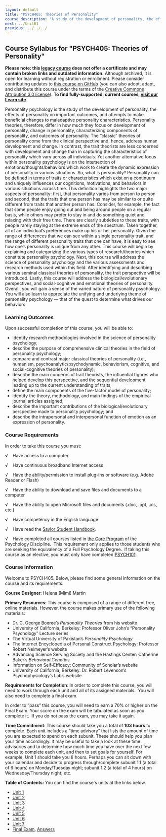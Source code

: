 ```yaml
---
layout: default
title: "PSYCH405: Theories of Personality"
course_description: "A study of the development of personality, the effects of personality on important outcomes, and attempts to make beneficial changes to maladaptive personality characteristics."
next: ../Unit01
previous: ../../../
---
```

Course Syllabus for "PSYCH405: Theories of Personality"
-------------------------------------------------------

**Please note: this [legacy course](https://sayloracademy.zendesk.com/hc/en-us/articles/206089967) does not offer a certificate and may contain 
broken links and outdated information.** Although archived, it is open 
for learning without registration or enrollment. Please consider contributing 
updates to [this course on GitHub](https://github.com/saylordotorg/course_psych405) 
(you can also adopt, adapt, and distribute this course under the terms of 
the [Creative Commons Attribution 3.0 license](http://creativecommons.org/licenses/by/3.0/)). **To find fully-supported, current courses, [visit our 
Learn site](https://learn.saylor.org).**

Personality psychology is the study of the development of personality,
the effects of personality on important outcomes, and attempts to make
beneficial changes to maladaptive personality characteristics.
Personality theories, therefore, differ in how much they focus on
development of personality, change in personality, characterizing
components of personality, and outcomes of personality. The “classic”
theories of personality come from the clinical perspective and, hence,
address human development and change. In contrast, the trait theorists
are less concerned with development and change than in capturing the
characteristics of personality which vary across all individuals. Yet
another alternative focus within personality psychology is on the
intersection of emotions/thoughts/behaviors which work to create the
dynamic expression of personality in various situations. So, what is
personality? Personality can be defined in terms of traits or
characteristics which exist on a continuum and uniquely influences our
cognitions, motivations, and behaviors in various situations across
time. This definition highlights the two major aspects of personality:
first, that personality varies from person to person and second, that
the traits that one person has may be similar to or quite different from
traits that another person has. Consider, for example, the fact that
some people enjoy going out and being around people on a regular basis,
while others may prefer to stay in and do something quiet and relaxing
with their free time. There are clearly subtleties to these traits, with
people rarely staying at the extreme ends of the spectrum. Taken
together, all of an individual’s preferences make up his or her
personality. Given the range of differences that we can see within a
single personality trait, and the range of different personality traits
that one can have, it is easy to see how one’s personality is unique
from any other. This course will begin by explaining and categorizing
the various types of research/theories which constitute personality
psychology. Next, this course will address the science of personality
psychology and the various assessments and research methods used within
this field. After identifying and describing various seminal classical
theories of personality, the trait perspective will be introduced.
Lastly, this course will address the biological/evolutionary
perspectives, and social-cognitive and emotional theories of
personality. Overall, you will gain a sense of the varied nature of
personality psychology. You will also learn to appreciate the unifying
and underlying theme of personality psychology — that of the quest to
determine what drives our behaviors.

### Learning Outcomes

Upon successful completion of this course, you will be able to:  

-   identify research methodologies involved in the science of
    personality psychology;
-   describe the purpose of comprehensive clinical theories in the field
    of personality psychology;
-   compare and contrast major classical theories of personality (i.e.,
    humanism, psychoanalytic/psychodynamic, behaviorism, cognitive, and
    social-cognitive theories of personality);
-   describe the main concerns of trait theorists, the influential
    figures who helped develop this perspective, and the sequential
    development leading up to the current understanding of traits;
-   define the main components of the five-factor model of personality;
-   identify the theory, methodology, and main findings of the empirical
    journal articles assigned;
-   describe the important contributions of the biological/evolutionary
    perspective made to personality psychology; and
-   describe the intrapersonal and interpersonal function of emotion as
    an expression of personality.

### Course Requirements

In order to take this course you must:  
  
 √    Have access to a computer  
  
 √    Have continuous broadband Internet access  
  
 √    Have the ability/permission to install plug-ins or software (e.g.
Adobe Reader or Flash)  
  
 √    Have the ability to download and save files and documents to a
computer  
  
 √    Have the ability to open Microsoft files and documents (.doc,
.ppt, .xls, etc.)  
  
 √    Have competency in the English language  
  
 √    Have read the [Saylor Student
Handbook](http://www.saylor.org/site/wp-content/uploads/2012/05/Saylor-StudentHandbook.pdf).  
  
 √    Have completed all courses listed in [the Core
Program](http://www.saylor.org/majors/psychology/) of the Psychology
Discipline.  This requirement only applies to those students who are
seeking the equivalency of a Full Psychology Degree.  If taking this
course as an elective, you must only have
completed [PSYCH101](http://www.saylor.org/psych101).

### Course Information

Welcome to PSYCH405. Below, please find some general information on the
course and its requirements.

**Course Designer**: Helena (Mimi) Martin

**Primary Resources**: This course is composed of a range of different
free, online materials. However, the course makes primary use of the
following materials:

-   Dr. C. George Boeree’s *Personality Theories* from his website
-   University of California, Berkeley: Professor Oliver John’s
    “Personality Psychology” Lecture series
-   The Virtual University of Pakistan’s *Personality Psychology*
-   The Internet Encyclopedia of Personal Construct Psychology:
    Professor Robert Neimeyer’s website
-   Advancing Science Serving Society and the Hastings Center: Catherine
    Baker’s *Behavioral Genetics*
-   Information on Self-Efficacy: Community of Scholar’s website
-   University of California, Berkeley: Dr. Robert Levenson’s
    Psychophysiology’s Lab’s website

**Requirements for Completion**: In order to complete this course, you
will need to work through each unit and all of its assigned materials. 
You will also need to complete a final exam.

In order to “pass” this course, you will need to earn a 70% or higher on
the Final Exam. Your score on the exam will be tabulated as soon as you
complete it.  If you do not pass the exam, you may take it again.

**Time Commitment**: This course should take you a total of **103
hours** to complete. Each unit includes a “time advisory” that lists the
amount of time you are expected to spend on each subunit. These should
help you plan your time accordingly. It may be useful to take a look at
these time advisories and to determine how much time you have over the
next few weeks to complete each unit, and then to set goals for
yourself. For example, Unit 1 should take you 8 hours. Perhaps you can
sit down with your calendar and decide to progress through/complete
subunit 1.1 (a total of 6 hours) on Monday/Tuesday night; subunit 1.2 (a
total of 4 hours) on Wednesday/Thursday night; etc.

**Table of Contents:** You can find the course's units at the links below.

- [Unit 1](https://legacy.saylor.org/psych405/Unit01/)
- [Unit 2](https://legacy.saylor.org/psych405/Unit02/)
- [Unit 3](https://legacy.saylor.org/psych405/Unit03/)
- [Unit 4](https://legacy.saylor.org/psych405/Unit04/)
- [Unit 5](https://legacy.saylor.org/psych405/Unit05/)
- [Unit 6](https://legacy.saylor.org/psych405/Unit06/)
- [Unit 7](https://legacy.saylor.org/psych405/Unit07/)
- [Final Exam](http://saylordotorg.github.io/LegacyExams/PSYCH/PSYCH405/PSYCH405-FinalExam.html), [Answers](http://saylordotorg.github.io/LegacyExams/PSYCH/PSYCH405/PSYCH405-FinalExam-Answers.html)
